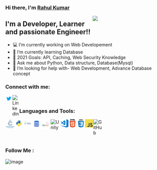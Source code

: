 ### Hi there, I'm [Rahul Kumar][website]

<img align='right' src="https://media.giphy.com/media/p4NLw3I4U0idi/giphy.gif" width="230">

## I'm a Developer, Learner and passionate Engineer!!

- 💻 I’m currently working on Web Developement
- 📡 I’m currently learning Database
- 🥅 2021 Goals: API, Caching, Web Security Knowledge
- 💬 Ask me about Python, Data structure, Database(Mysql)
- 🤔 I’m looking for help with- Web Development, Advance Database concept

### Connect with me:

[<img align="left" alt="Twitter" width="22px" src="https://raw.githubusercontent.com/github/explore/80688e429a7d4ef2fca1e82350fe8e3517d3494d/topics/twitter/twitter.png" />][twitter]
[<img align="left" alt="Linkedin" width="22px" src="https://img.icons8.com/fluent/48/000000/linkedin.png" />][linkedin]
<br />

### Languages and Tools:

[<img align="left" alt="C" width="30px" src="https://raw.githubusercontent.com/github/explore/80688e429a7d4ef2fca1e82350fe8e3517d3494d/topics/c/c.png" />][webdevplaylist]
[<img align="left" alt="Python" width="26px" src="https://raw.githubusercontent.com/github/explore/80688e429a7d4ef2fca1e82350fe8e3517d3494d/topics/python/python.png" />][webdevplaylist]
[<img align="left" alt="Java" width="28px" src="https://raw.githubusercontent.com/github/explore/80688e429a7d4ef2fca1e82350fe8e3517d3494d/topics/java/java.png" />][webdevplaylist]
[<img align="left" alt="SQL" width="28px" src="https://raw.githubusercontent.com/github/explore/80688e429a7d4ef2fca1e82350fe8e3517d3494d/topics/sql/sql.png" />][webdevplaylist]
[<img align="left" alt="MySQL" width="30px" src="https://raw.githubusercontent.com/github/explore/80688e429a7d4ef2fca1e82350fe8e3517d3494d/topics/mysql/mysql.png" />][webdevplaylist]
[<img align="left" alt="Unity" width="30px" src="https://img.icons8.com/nolan/64/unity.png" />][webdevplaylist]
[<img align="left" alt="Visual Studio Code" width="26px" src="https://raw.githubusercontent.com/github/explore/80688e429a7d4ef2fca1e82350fe8e3517d3494d/topics/visual-studio-code/visual-studio-code.png" />][webdevplaylist]
[<img align="left" alt="HTML5" width="26px" src="https://raw.githubusercontent.com/github/explore/80688e429a7d4ef2fca1e82350fe8e3517d3494d/topics/html/html.png" />][webdevplaylist]
[<img align="left" alt="CSS" width="26px" src="https://raw.githubusercontent.com/github/explore/80688e429a7d4ef2fca1e82350fe8e3517d3494d/topics/css/css.png" />][webdevplaylist]
[<img align="left" alt="JavaScript" width="26px" src="https://raw.githubusercontent.com/github/explore/80688e429a7d4ef2fca1e82350fe8e3517d3494d/topics/javascript/javascript.png" />][webdevplaylist]
[<img align="left" alt="GitHub" width="28px" src="https://img.icons8.com/cute-clipart/64/000000/github.png" />][webdevplaylist]
<br />
<br />

[website]: https://github.com/Rahul-k25/I_am_Rahul
[course]: https://github.com/Rahul-k25/I_am_Rahul
[twitter]: https://twitter.com/Kr_rahul_
[linkedin]: https://www.linkedin.com/in/rahul-kumar25/
[webdevplaylist]: https://github.com/Rahul-k25/I_am_Rahul

<br />

### Follow Me :
![image](https://media.giphy.com/media/13HgwGsXF0aiGY/giphy.gif)
